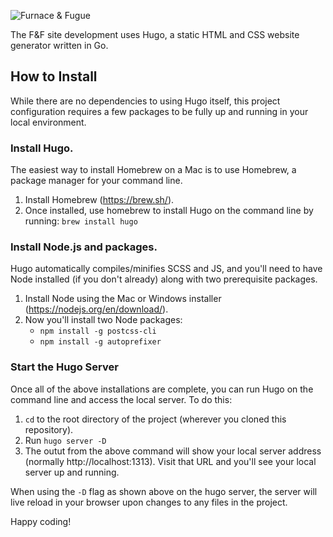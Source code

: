 ![Furnace & Fugue](http://atalanta.dev.jakeandco.com/images/logo.png)

The F&F site development uses Hugo, a static HTML and CSS website generator written in Go.

## How to Install

While there are no dependencies to using Hugo itself, this project configuration requires a few packages to be fully up and running in your local environment.

### Install Hugo.
The easiest way to install Homebrew on a Mac is to use Homebrew, a package manager for your command line.

1. Install Homebrew (https://brew.sh/).
2. Once installed, use homebrew to install Hugo on the command line by running: `brew install hugo`

### Install Node.js and packages.
Hugo automatically compiles/minifies SCSS and JS, and you'll need to have Node installed (if you don't already) along with two prerequisite packages.

1. Install Node using the Mac or Windows installer (https://nodejs.org/en/download/).
2. Now you'll install two Node packages:
   - `npm install -g postcss-cli`
   - `npm install -g autoprefixer`
  
### Start the Hugo Server
Once all of the above installations are complete, you can run Hugo on the command line and access the local server. To do this:

1. `cd` to the root directory of the project (wherever you cloned this repository).
2. Run `hugo server -D`
3. The outut from the above command will show your local server address (normally http://localhost:1313). Visit that URL and you'll see your local server up and running.

When using the `-D` flag as shown above on the hugo server, the server will live reload in your browser upon changes to any files in the project.

Happy coding!